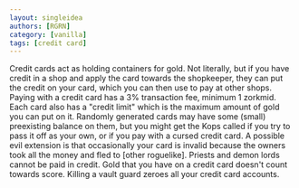 ```yaml
---
layout: singleidea
authors: [RGRN]
category: [vanilla]
tags: [credit card]
---
```

Credit cards act as holding containers for gold. Not literally, but if you have credit in a shop and apply the card towards the shopkeeper, they can put the credit on your card, which you can then use to pay at other shops. Paying with a credit card has a 3% transaction fee, minimum 1 zorkmid. Each card also has a "credit limit" which is the maximum amount of gold you can put on it. Randomly generated cards may have some (small) preexisting balance on them, but you might get the Kops called if you try to pass it off as your own, or if you pay with a cursed credit card. A possible evil extension is that occasionally your card is invalid because the owners took all the money and fled to [other roguelike]. Priests and demon lords cannot be paid in credit. Gold that you have on a credit card doesn't count towards score. Killing a vault guard zeroes all your credit card accounts.
